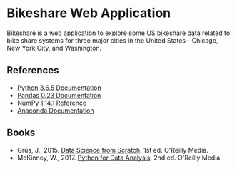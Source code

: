 # Bikeshare Web Application

Bikeshare is a web application to explore some US bikeshare data related to bike share systems for three major cities in the United States—Chicago, New York City, and Washington.

## References

- [Python 3.6.5 Documentation](https://docs.python.org/3/index.html)
- [Pandas 0.23 Documentation](http://pandas.pydata.org/pandas-docs/version/0.23/index.html)
- [NumPy 1.14.1 Reference](https://docs.scipy.org/doc/numpy-1.14.1/reference/index.html)
- [Anaconda Documentation](https://conda.io/docs/user-guide/install/download.html)

## Books

- Grus, J., 2015. [Data Science from Scratch](http://shop.oreilly.com/product/0636920033400.do). 1st ed. O'Reilly Media.
- McKinney, W., 2017. [Python for Data Analysis](http://shop.oreilly.com/product/0636920050896.do). 2nd ed. O'Reilly Media.
